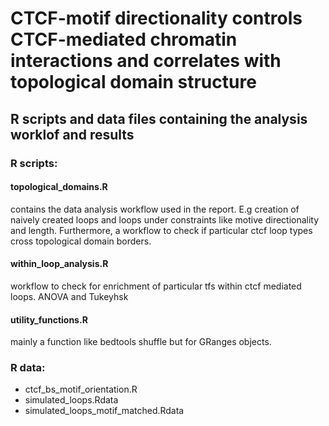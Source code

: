 # CTCF-motif directionality controls CTCF-mediated chromatin interactions and correlates with topological domain structure
## R scripts and data files containing the analysis worklof and results

### R scripts:

#### topological_domains.R
contains the data analysis workflow used in the report. E.g creation of naively created loops and loops under constraints like motive directionality and length. Furthermore, a workflow to check if particular ctcf loop types cross topological domain borders.

#### within_loop_analysis.R
workflow to check for enrichment of particular tfs within ctcf mediated loops. ANOVA and Tukeyhsk

#### utility_functions.R
mainly a function like bedtools shuffle but for GRanges objects.

### R data:

- ctcf_bs_motif_orientation.R
- simulated_loops.Rdata
- simulated_loops_motif_matched.Rdata
